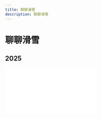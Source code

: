 ```yaml
---
title: 聊聊滑雪
description: 聊聊滑雪
---
```


# 聊聊滑雪


## 2025

<iframe src="//player.bilibili.com/player.html?isOutside=true&aid=113991351272161&bvid=BV1rrKLeQE7j&cid=28357560559&p=1" scrolling="no" border="0" frameborder="no" framespacing="0" allowfullscreen="true"></iframe>


